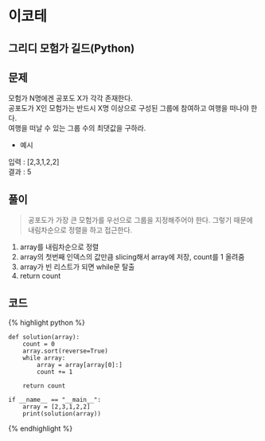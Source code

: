 # 이코테

## 그리디 모험가 길드(Python)

## 문제

모험가 N명에겐 공포도 X가 각각 존재한다.<br>
공포도가 X인 모험가는 반드시 X명 이상으로 구성된 그룹에 참여하고 여행을 떠나야 한다.<br>
여행을 떠날 수 있는 그룹 수의 최댓값을 구하라.

- 예시<br>

입력 : [2,3,1,2,2]<br>
결과 : 5

## 풀이
> 공포도가 가장 큰 모험가를 우선으로 그룹을 지정해주어야 한다. 그렇기 때문에 내림차순으로 정렬을 하고 접근한다.

1. array를 내림차순으로 정렬
2. array의 첫번째 인덱스의 값만큼 slicing해서 array에 저장, count를 1 올려줌
3. array가 빈 리스트가 되면 while문 탈출
4. return count

## 코드

{% highlight python %}

    def solution(array):
        count = 0
        array.sort(reverse=True)
        while array:
            array = array[array[0]:]
            count += 1
    
        return count
    
    if __name__ == "__main__":
        array = [2,3,1,2,2]
        print(solution(array))

{% endhighlight %}